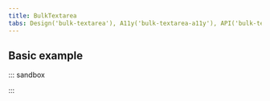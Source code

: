 ```yaml
---
title: BulkTextarea
tabs: Design('bulk-textarea'), A11y('bulk-textarea-a11y'), API('bulk-textarea-api'), Example('bulk-textarea-code'), Changelog('bulk-textarea-changelog')
---
```


## Basic example

::: sandbox

<script lang="tsx">
  export Demo from 'stories/components/bulk-textarea/docs/examples/basic-usage.tsx';
</script>

:::
